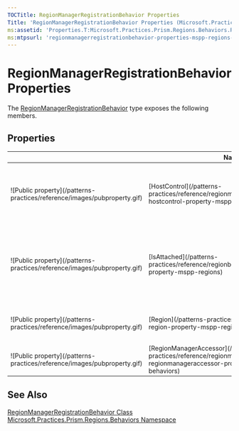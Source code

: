 ```yaml
---
TOCTitle: RegionManagerRegistrationBehavior Properties
Title: 'RegionManagerRegistrationBehavior Properties (Microsoft.Practices.Prism.Regions.Behaviors)'
ms:assetid: 'Properties.T:Microsoft.Practices.Prism.Regions.Behaviors.RegionManagerRegistrationBehavior'
ms:mtpsurl: 'regionmanagerregistrationbehavior-properties-mspp-regions-behaviors.md'
---
```



# RegionManagerRegistrationBehavior Properties

The [RegionManagerRegistrationBehavior](/patterns-practices/reference/regionmanagerregistrationbehavior-class-mspp-regions-behaviors) type exposes the following members.

## Properties


<table>

<thead>
<tr class="header">
<th> </th>
<th>Name</th>
<th>Description</th>
</tr>
</thead>
<tbody>
<tr class="odd">
<td>![Public property](/patterns-practices/reference/images/pubproperty.gif)</td>
<td>[HostControl](/patterns-practices/reference/regionmanagerregistrationbehavior-hostcontrol-property-mspp-regions-behaviors)</td>
<td><div class="summary">
Gets or sets the [DependencyObject](http://msdn.microsoft.com/en-us/library/ms589309) that the [IRegion](/patterns-practices/reference/iregion-interface-mspp-regions) is attached to.
</div></td>
</tr>
<tr class="even">
<td>![Public property](/patterns-practices/reference/images/pubproperty.gif)</td>
<td>[IsAttached](/patterns-practices/reference/regionbehavior-isattached-property-mspp-regions)</td>
<td><div class="summary">
Returns **trueTruetruetrue** (**True** in Visual Basic) if the behavior is attached to a region, **falseFalsefalsefalse** (**False** in Visual Basic) otherwise.
</div>
(Inherited from [RegionBehavior](/patterns-practices/reference/regionbehavior-class-mspp-regions).)</td>
</tr>
<tr class="odd">
<td>![Public property](/patterns-practices/reference/images/pubproperty.gif)</td>
<td>[Region](/patterns-practices/reference/regionbehavior-region-property-mspp-regions)</td>
<td><div class="summary">
Behavior's attached region.
</div>
(Inherited from [RegionBehavior](/patterns-practices/reference/regionbehavior-class-mspp-regions).)</td>
</tr>
<tr class="even">
<td>![Public property](/patterns-practices/reference/images/pubproperty.gif)</td>
<td>[RegionManagerAccessor](/patterns-practices/reference/regionmanagerregistrationbehavior-regionmanageraccessor-property-mspp-regions-behaviors)</td>
<td><div class="summary">
Provides an abstraction on top of the RegionManager static members.
</div></td>
</tr>
</tbody>
</table>

## See Also

[RegionManagerRegistrationBehavior Class](/patterns-practices/reference/regionmanagerregistrationbehavior-class-mspp-regions-behaviors)<br/>
[Microsoft.Practices.Prism.Regions.Behaviors Namespace](/patterns-practices/reference/mspp-regions-behaviors-namespace)<br/>